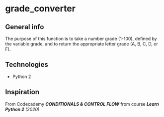 # grade_converter


## General info
The purpose of this function is to take a number grade (1-100), defined by the variable grade, and to return the appropriate letter grade (A, B, C, D, or F).


## Technologies
* Python 2

## Inspiration 
From Codecademy ***CONDITIONALS & CONTROL FLOW*** from course ***Learn Python 2*** _(2020)_
